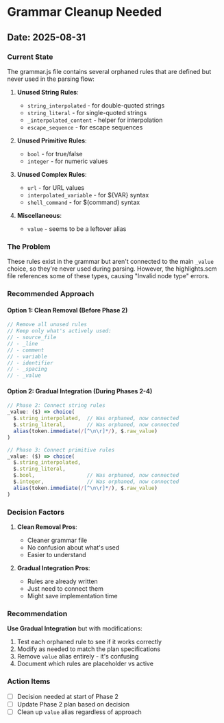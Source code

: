 # Grammar Cleanup Needed

## Date: 2025-08-31

### Current State

The grammar.js file contains several orphaned rules that are defined but never used in the parsing flow:

1. **Unused String Rules**:
   - `string_interpolated` - for double-quoted strings
   - `string_literal` - for single-quoted strings
   - `_interpolated_content` - helper for interpolation
   - `escape_sequence` - for escape sequences

2. **Unused Primitive Rules**:
   - `bool` - for true/false
   - `integer` - for numeric values

3. **Unused Complex Rules**:
   - `url` - for URL values
   - `interpolated_variable` - for ${VAR} syntax
   - `shell_command` - for $(command) syntax

4. **Miscellaneous**:
   - `value` - seems to be a leftover alias

### The Problem

These rules exist in the grammar but aren't connected to the main `_value` choice, so they're never used during parsing. However, the highlights.scm file references some of these types, causing "Invalid node type" errors.

### Recommended Approach

#### Option 1: Clean Removal (Before Phase 2)
```javascript
// Remove all unused rules
// Keep only what's actively used:
// - source_file
// - _line
// - comment
// - variable
// - identifier
// - _spacing
// - _value
```

#### Option 2: Gradual Integration (During Phases 2-4)
```javascript
// Phase 2: Connect string rules
_value: ($) => choice(
  $.string_interpolated,  // Was orphaned, now connected
  $.string_literal,       // Was orphaned, now connected
  alias(token.immediate(/[^\n\r]*/), $.raw_value)
)

// Phase 3: Connect primitive rules
_value: ($) => choice(
  $.string_interpolated,
  $.string_literal,
  $.bool,                 // Was orphaned, now connected
  $.integer,              // Was orphaned, now connected
  alias(token.immediate(/[^\n\r]*/), $.raw_value)
)
```

### Decision Factors

1. **Clean Removal Pros**:
   - Cleaner grammar file
   - No confusion about what's used
   - Easier to understand

2. **Gradual Integration Pros**:
   - Rules are already written
   - Just need to connect them
   - Might save implementation time

### Recommendation

**Use Gradual Integration** but with modifications:
1. Test each orphaned rule to see if it works correctly
2. Modify as needed to match the plan specifications
3. Remove `value` alias entirely - it's confusing
4. Document which rules are placeholder vs active

### Action Items

- [ ] Decision needed at start of Phase 2
- [ ] Update Phase 2 plan based on decision
- [ ] Clean up `value` alias regardless of approach
